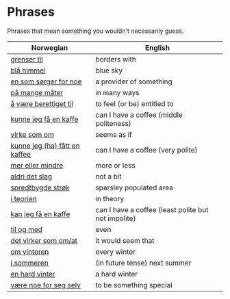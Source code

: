 # Phrases

Phrases that mean something you wouldn't necessarily guess.

| Norwegian | English |
| --- | --- |
| [grenser til](https://www.ordnett.no/search?language=no&phrase=grenser%20til) | borders with |
| [blå himmel](https://www.ordnett.no/search?language=no&phrase=blå%20himmel) | blue sky |
| [en som sørger for noe](https://www.ordnett.no/search?language=no&phrase=en%20som%20sørger%20for%20noe) | a provider of something |
| [på mange måter](https://www.ordnett.no/search?language=no&phrase=på%20mange%20måter) | in many ways |
| [å være berettiget til](https://www.ordnett.no/search?language=no&phrase=å%20være%20berettiget%20til) | to feel (or be) entitled to |
| [kunne jeg få en kaffe](https://www.ordnett.no/search?language=no&phrase=kunne%20jeg%20få%20en%20kaffe) | can I have a coffee (middle politeness) |
| [virke som om](https://www.ordnett.no/search?language=no&phrase=virke%20som%20om) | seems as if |
| [kunne jeg (ha) fått en kaffee](https://www.ordnett.no/search?language=no&phrase=kunne%20jeg%20(ha)%20fått%20en%20kaffee) | can I have a coffee (very polite) |
| [mer eller mindre](https://www.ordnett.no/search?language=no&phrase=mer%20eller%20mindre) | more or less |
| [aldri det slag](https://www.ordnett.no/search?language=no&phrase=aldri%20det%20slag) | not a bit |
| [spredtbygde strøk](https://www.ordnett.no/search?language=no&phrase=spredtbygde%20strøk) | sparsley populated area |
| [i teorien](https://www.ordnett.no/search?language=no&phrase=i%20teorien) | in theory |
| [kan jeg få en kaffe](https://www.ordnett.no/search?language=no&phrase=kan%20jeg%20få%20en%20kaffe) | can I have a coffee (least polite but not impolite) |
| [til og med](https://www.ordnett.no/search?language=no&phrase=til%20og%20med) | even |
| [det virker som om/at](https://www.ordnett.no/search?language=no&phrase=det%20virker%20som%20om/at) | it would seem that |
| [om vinteren](https://www.ordnett.no/search?language=no&phrase=om%20vinteren) | every winter |
| [i sommeren](https://www.ordnett.no/search?language=no&phrase=i%20sommeren) | (in future tense) next summer |
| [en hard vinter](https://www.ordnett.no/search?language=no&phrase=en%20hard%20vinter) | a hard winter |
| [være noe for seg selv](https://www.ordnett.no/search?language=no&phrase=være%20noe%20for%20seg%20selv) | to be something special |

